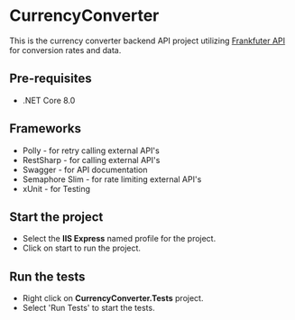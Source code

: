 # CurrencyConverter

This is the currency converter backend API project utilizing [Frankfuter API](https://www.frankfurter.app) for conversion rates and data.

## Pre-requisites

- .NET Core 8.0

## Frameworks

- Polly - for retry calling external API's
- RestSharp - for calling external API's
- Swagger - for API documentation
- Semaphore Slim - for rate limiting external API's
- xUnit - for Testing

## Start the project

- Select the **IIS Express** named profile for the project.
- Click on start to run the project.

## Run the tests

- Right click on **CurrencyConverter.Tests** project.
- Select 'Run Tests' to start the tests.
